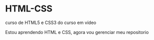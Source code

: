 # HTML-CSS
 curso de HTML5 e CSS3 do curso em vídeo

 Estou aprendendo HTML e CSS, agora vou gerenciar meu repositorio
